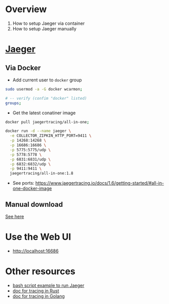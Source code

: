 # Overview
1. How to setup Jaeger via container
1. How to setup Jaeger manually


# [Jaeger](https://www.jaegertracing.io/docs/1.8/getting-started/#all-in-one)

## Via Docker

- Add current user to `docker` group
```bash
sudo usermod -a -G docker wcarmon;

# -- verify (confim "docker" listed)
groups;   
```

- Get the latest conatiner image
```bash
docker pull jaegertracing/all-in-one;
```

```bash
docker run -d --name jaeger \
  -e COLLECTOR_ZIPKIN_HTTP_PORT=9411 \
  -p 14268:14268 \
  -p 16686:16686 \
  -p 5775:5775/udp \
  -p 5778:5778 \
  -p 6831:6831/udp \
  -p 6832:6832/udp \
  -p 9411:9411 \
  jaegertracing/all-in-one:1.8
```
- See ports: https://www.jaegertracing.io/docs/1.6/getting-started/#all-in-one-docker-image


## Manual download
[See here](https://www.jaegertracing.io/download/)


# Use the Web UI
- [http://localhost:16686](http://localhost:16686)


# Other resources
- [bash script example to run Jaeger](../bash/examples/go/run.jaeger.sh)
- [doc for tracing in Rust](../rust/tracing.md)
- [doc for tracing in Golang](../golang/tracing.md)
